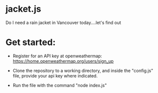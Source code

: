 # jacket.js
Do I need a rain jacket in Vancouver today....let's find out


# Get started: 

- Register for an API key at openweathermap: https://home.openweathermap.org/users/sign_up


- Clone the repository to a working directory, and inside the "config.js" file, provide your api key where indicated. 


- Run the file with the command "node index.js" 
